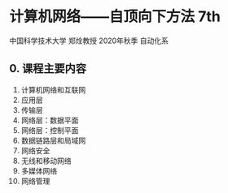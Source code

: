 # 计算机网络——自顶向下方法 7th

中国科学技术大学 郑烇教授 2020年秋季 自动化系

## 0. 课程主要内容

1. 计算机网络和互联网
2. 应用层
3. 传输层
4. 网络层：数据平面
5. 网络层：控制平面
6. 数据链路层和局域网
7. 网络安全
8. 无线和移动网络
9. 多媒体网络
10. 网络管理
